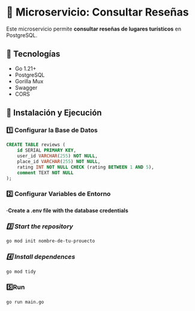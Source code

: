 # 📖 Microservicio: Consultar Reseñas

Este microservicio permite **consultar reseñas de lugares turísticos** en PostgreSQL.

## 🚀 Tecnologías
- Go 1.21+
- PostgreSQL
- Gorilla Mux
- Swagger
- CORS

## 📌 Instalación y Ejecución

### **1️⃣ Configurar la Base de Datos**
```sql
CREATE TABLE reviews (
    id SERIAL PRIMARY KEY,
    user_id VARCHAR(255) NOT NULL,
    place_id VARCHAR(255) NOT NULL,
    rating INT NOT NULL CHECK (rating BETWEEN 1 AND 5),
    comment TEXT NOT NULL
);
```

### **2️⃣ Configurar Variables de Entorno**

#### ·Create a .env file with the database credentials

### *3️⃣ Start the repository*
```sh
go mod init nombre-de-tu-prouecto    
```

### *4️⃣ Install dependences*
```sh
go mod tidy
```

### 5️⃣Run
```sh
go run main.go
```
